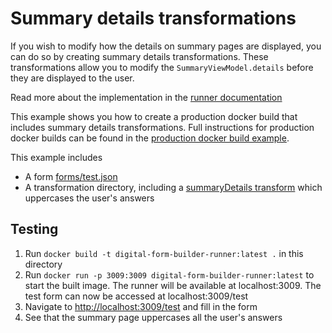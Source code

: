 # Summary details transformations

If you wish to modify how the details on summary pages are displayed, you can do so by creating summary details transformations.
These transformations allow you to modify the `SummaryViewModel.details` before they are displayed to the user.

Read more about the implementation in the [runner documentation](https://github.com/XGovFormBuilder/digital-form-builder/blob/main/docs/runner/summary-details-transforms.md)

This example shows you how to create a production docker build that includes summary details transformations. Full instructions
for production docker builds can be found in the [production docker build example](./../production-docker/README.md).

This example includes
- A form [forms/test.json](./forms/test.json) 
- A transformation directory, including a [summaryDetails transform](./transforms/summaryDetails/index.js) which uppercases the user's answers 

## Testing
1. Run `docker build -t digital-form-builder-runner:latest .` in this directory
1. Run `docker run -p 3009:3009 digital-form-builder-runner:latest` to start the built image. The runner will be available at localhost:3009. The test form can now be accessed at localhost:3009/test
1. Navigate to [http://localhost:3009/test](http://localhost:3009/test) and fill in the form
1. See that the summary page uppercases all the user's answers
